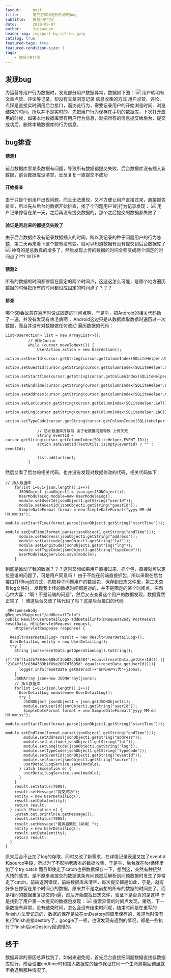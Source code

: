 ```yaml
---
layout:     post
title:      第三方SDK遇到的奇葩bug
subtitle:   微信/支付宝 
date:       2018-09-07
author:     JigsawLee
header-img: img/post-bg-coffee.jpeg
catalog: true
featured-tags: true
featured-condition-size: 1
tags:
    - 微信/支付宝
---
```


## 发现bug
  为运营导用户行为数据时，发现部分用户数据异常，数据如下图：
  ![](/img/bug.png)
  用户明明有文章点赞、评论等记录，却没有文章浏览记录
  信息收集的方式
  用户点赞、评论、点踩是直接实时调用后台接口，而浏览行为，需要记录用户的开始浏览时间、浏览结束的时间，所以并不是实时的，先把用户行为保存在手机的数据库，下次打开应用的时候，如果本地数据库里有用户行为信息，就把所有的信息提交给后台，提交成功后，删除本地数据库的行为信息。
## bug排查
#### 猜测1
  前台数据库里某条数据有问题，导致所有数据都提交失败，后台数据库没有插入新数据，前台数据库没清空，反反复复一直提交不成功
#### 开始排查
  由于只是个别用户出现问题，而且无法重现，又不方便让用户直接过来，直接抓包排查，所以先从后台的数据开始排查，找了个问题用户1的行为记录发现：
  ![](/img/bug_1.png)
  用户记录停留在某一天，之后再没有提交数据的，那个之后提交的数据都失败了
#### 验证是否后来的都提交失败了
  由于后台数据库没有记录数据插入的时间，所以我记录的种子问题用户的行为总数，第二天再来看下这个数有没有变，就可以知道数据有没有提交到后台数据库了
  ![](/img/bug_2.png)
  神奇的是总数真的增多了，然后发现上传的数据的时间全都变成两个固定的时间点了??? WTF!!!
#### 猜测2
  所有的数据的时间都停留在固定的两个时间点，这这这怎么可能，是哪个地方遍历数据的时候把所有的时间都设成固定的时间点了？？？
#### 排查
  哪个SB会故意在遍历时设成固定的时间点啊，于是乎，把Android的相关代码撸了一遍，并没有发现有啥毛病啊 ，Android这边只是从数据库取数据时遍历过一次数据，而且并没有对数据做任何改动
  遍历数据的代码：
  ```
  List<UserAction> list = new ArrayList<>();
            // 遍历Cursor
            while (cursor.moveToNext()) {
                UserAction action = new UserAction();
                action.setUserId(cursor.getString(cursor.getColumnIndex(SQLiteHelper.USER_ID)));
                action.setGuestId(cursor.getString(cursor.getColumnIndex(SQLiteHelper.GUEST_ID)));
                action.setStartTime(cursor.getString(cursor.getColumnIndex(SQLiteHelper.START_TIME)));
                action.setEndTime(cursor.getString(cursor.getColumnIndex(SQLiteHelper.END_TIME)));
                action.setAddress(cursor.getString(cursor.getColumnIndex(SQLiteHelper.ADDRESS)));
                action.setLat(cursor.getString(cursor.getColumnIndex(SQLiteHelper.LAT)));
                action.setLng(cursor.getString(cursor.getColumnIndex(SQLiteHelper.LNG)));
                action.setTypeCode(cursor.getString(cursor.getColumnIndex(SQLiteHelper.TYPE_CODE)));

                // 防止数据库升级后 由于老数据问题导致 上传失败
                String eventId = cursor.getString(cursor.getColumnIndex(SQLiteHelper.EVENT_ID));
                action.setEventId(TextUtils.isEmpty(eventId) ? "" : eventId);

                list.add(action);
            }
  ```
  然后又看了后台的相关代码，也并没有发现对数据修改的代码，相关代码如下：
  ```
  // 插入数据库
      for(int i=0;i<json.length();i++){
        JSONObject jsonObject1 = json.getJSONObject(i);
        UserModuleLog module=new UserModuleLog();
        module.setUserId(jsonObject1.getString("userId"));
        module.setGuestId(jsonObject1.getString("guestId"));
        SimpleDateFormat format = new SimpleDateFormat("yyyy-MM-dd HH:mm:ss");
        module.setStartTime(format.parse(jsonObject1.getString("startTime")));
        module.setEndTime(format.parse(jsonObject1.getString("endTime")));
        module.setAddress(jsonObject1.getString("address"));
        module.setLatitude(jsonObject1.getString("lat"));
        module.setLongitude(jsonObject1.getString("lng"));
        module.setTypeCode(jsonObject1.getString("typeCode"));
        userModuleLogService.save(module);
      }
  ```
  到底是谁动了我的数据？？？这时又想如果用户直接过来，抓个包，直接就可以定位是谁的问题了，可是用户同意吗！
  由于不能在前端直接抓包，所以采取在后台接口打印log的方式，抓取种子问题用户的数据包，保存到日志文件里，第二天查看log文件时，发现我上传的数据时间都是对的，并不是固定的某个时间点，突然心中大喜：“啊！不是前端的问题”，然后又去查看这个用户的数据发现，数据竟然正常了
  ！[](/img/bug_3.png)
  难道后台又改了啥代码了吗？这是后台接口的代码
  ```
   @ResponseBody
  @RequestMapping("/addDetailInfo")
  public Result<UserDetailLog> addDetailInfo(@RequestBody PostResult resetData, HttpServletRequest request,
      HttpServletResponse response) {

    Result<UserDetailLog> result = new Result<UserDetailLog>();
    UserDetailLog entity = new UserDetailLog();
    try {      
      String jsons=resetData.getOperationLog().toString();
      if("26ff1a12e7884ed688df3bb82c2b8384".equals(resetData.getUserId()) || "2184ff15c83b4383b1f89e2007d7605d".equals(resetData.getUserId())){
        logger.info(resetData.getUserId()+"监听用户行为"+jsons);
      }
      JSONArray json=new JSONArray(jsons);  
      // 插入数据库
      for(int i=0;i<json.length();i++){ 
        UserDetailLog module=new UserDetailLog();
        try {
          JSONObject jsonObject1 = json.getJSONObject(i);         
          module.setUserId(jsonObject1.getString("userId"));
          SimpleDateFormat format = new SimpleDateFormat("yyyy-MM-dd HH:mm:ss");
          module.setStartTime(format.parse(jsonObject1.getString("startTime")));
          module.setEndTime(format.parse(jsonObject1.getString("endTime")));
          module.setAddress(jsonObject1.getString("address"));
          module.setLatitude(jsonObject1.getString("lat"));
          module.setLongitude(jsonObject1.getString("lng"));
          module.setTypeCode(jsonObject1.getString("typeCode"));
          module.setEventId(jsonObject1.getString("eventId"));
          module.setSource(jsonObject1.getString("source"));
          userDetailLogService.save(module);
        } catch (Exception e) {
          userDetailLogService.save(module);
        }
      }     
      result.setStatus(7000);
      result.setMessage("提交成功");
      entity = new UserDetailLog();
      result.setData(entity);
      return result;
    } catch (Exception e) { 
      System.out.println(e.getMessage());
      result.setStatus(7005);
      result.setMessage("服务器繁忙（异常）");
      entity = new UserDetailLog();
      result.setData(entity);
      return result;
    }
  }
  ```
  原来后台不止加了log的存取，同时又改了新需求，在详情记录表里又加了eventId和source字段，所以为了不影响老版本的数据收集，于是乎，后台就在for循环里加了个try catch 而且即使走了catch也把数据保存一下，想到这，突然有种恍然大悟的感觉，是不原来我提交的数据某条有问题然后解析到问题数据时发生了异常走了catch，前端返回错误，前端数据库未清空，每次提交都是如此，于是，就有好多在停留在某个时间点的数据，原来并不是之前想的所有的数据的时间变了，而是相同的数据重复提交的n遍，然后开始查找日志文件，验证下是否真的是这样
  于是找到了用户第一次提交的数据包发现：
  ![](/img/bug_4.png)
  搜索异常的时间点发现，果然，下一条数据有异常，没有结束时间，怎么会没有结束时间呢，结束时间是在重写的finish方法里记录的，数据的保存是放在onDestory回调里保存的，难道当时没有执行finish直接destory了，google了一顿，也没发现有遇到的情况，都是一些执行了finish后onDestory回调慢的。
## 终于
  数据异常的原因总算找到了，如何来避免呢，首先后台直接把问题数据直接存数据库就行，前台设置endtime时和插入数据库的操作保证在同一个生命周期回调里就不会遇到那种情况了。

